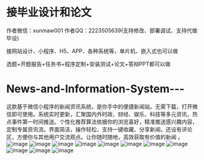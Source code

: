 # 接毕业设计和论文
作者微信：xunmaw001  作者QQ：2223505639(支持修改、部署调试、支持代做毕设)

接网站设计、小程序、H5、APP、各种系统等，单片机、嵌入式也可以做

选题+开题报告+任务书+程序定制+安装测试+论文+答辩PPT都可以做
# News-and-Information-System---
这款基于微信小程序的新闻资讯系统，是你手中的便捷新闻站。无需下载，打开微信即可使用。系统实时更新，汇聚国内外时政、财经、娱乐、科技等多元资讯，热点事件第一时间推送。个性化推荐算法依据你的浏览喜好，精准推送感兴趣内容，定制专属资讯流。界面简洁，操作轻松，支持一键收藏、分享新闻。还设有评论区，方便你与其他用户交流观点。让你随时随地，高效获取有价值的新闻 。 
![image](https://github.com/user-attachments/assets/b2a580bb-2e71-41e0-b0c8-5da783499183)
![image](https://github.com/user-attachments/assets/6aa75c4d-a839-4829-a504-a4cb5705ec2a)
![image](https://github.com/user-attachments/assets/6e79a3cd-bd73-41ff-92cd-bd3e719af5d4)
![image](https://github.com/user-attachments/assets/c658538e-0dea-4b80-bd90-4c472ea85db5)
![image](https://github.com/user-attachments/assets/511fe485-f864-4bfd-9466-607bfdee2888)
![image](https://github.com/user-attachments/assets/52ae3c97-b00e-4058-9b28-880caef351c7)
![image](https://github.com/user-attachments/assets/6994dc71-f7fe-46de-8625-314b954987f1)
![image](https://github.com/user-attachments/assets/74e7e42e-113c-452e-a74e-9b229c1e37e7)
![image](https://github.com/user-attachments/assets/73fb18da-bf25-4d6e-9827-93f774aac807)
![image](https://github.com/user-attachments/assets/565fda30-e90a-432b-b1e1-7979074e3d45)
![image](https://github.com/user-attachments/assets/6396ad51-4f2c-4fdb-9777-0a8a8206fa7d)
